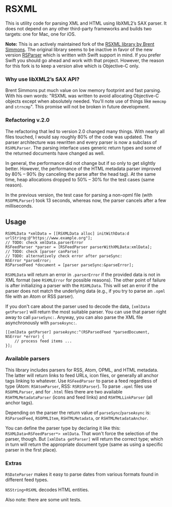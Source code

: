 # RSXML

This is utility code for parsing XML and HTML using libXML2’s SAX parser. It does not depend on any other third-party frameworks and builds two targets: one for Mac, one for iOS.

**Note:** This is an actively maintained fork of the [RSXML library by Brent Simmons](https://github.com/brentsimmons/RSXML). The original library seems to be inactive in favor of the new version [RSParser](https://github.com/brentsimmons/RSParser) which is written with Swift support in mind. If you prefer Swift you should go ahead and work with that project. However, the reason for this fork is to keep a version alive which is Objective-C only.



### Why use libXML2’s SAX API?

Brent Simmons put much value on low memory footprint and fast parsing. With his own words: "RSXML was written to avoid allocating Objective-C objects except when absolutely needed. You'll note use of things like `memcmp` and `strncmp`". This promise will not be broken in future development.



### Refactoring v.2.0

The refactoring that led to version 2.0 changed many things. With nearly all files touched, I would say roughly 80% of the code was updated. The parser architecture was rewritten and every parser is now a subclass of `RSXMLParser`. The parsing interface uses generic return types and some of the returned documents have changed as well.

In general, the performance did not change but if so only to get slightly better. However, the performance of the HTML metadata parser improved by 80% – 90% (by canceling the parse after the head tag). At the same time, heap allocations dropped to 50% – 30% for the test cases (same reason).

In the previous version, the test case for parsing a non-opml file (with `RSOPMLParser`) took 13 seconds, whereas now, the parser cancels after a few milliseconds.



## Usage

```
RSXMLData *xmlData = [[RSXMLData alloc] initWithData:d urlString:@"https://www.example.org"];
// TODO: check xmlData.parserError
RSFeedParser *parser = [RSFeedParser parserWithXMLData:xmlData];
// TODO: check [parser canParse]
// TODO: alternatively check error after parseSync:
NSError *parseError;
RSParsedFeed *document = [parser parseSync:&parseError];
```

`RSXMLData` will return an error in `.parserError` if the provided data is not in XML format (see `RSXMLError` for possible reasons). The other point of failure is after initializing a parser with the `RSXMLData`. This will set an error if the parser does not match the underlying data (e.g., if you try to parse an `.opml` file with an Atom or RSS parser).

If you don't care about the parser used to decode the data, `[xmlData getParser]` will return the most suitable parser. You can use that parser right away to call `parseSync:`. Anyway, you can also parse the XML file asynchronously with `parseAsync:`.

```
[[xmlData getParser] parseAsync:^(RSParsedFeed *parsedDocument, NSError *error) {
	// process feed items ...
}];
```



### Available parsers

This library includes parsers for RSS, Atom, OPML, and HTML metadata. The latter will return links to feed URLs, icon files, or generally all anchor tags linking to whatever. Use `RSFeedParser` to parse a feed regardless of type (Atom: `RSAtomParser`, RSS: `RSRSSParser`). To parse `.opml` files use `RSOPMLParser`, and for `.html` files there are two available `RSHTMLMetadataParser` (icons and feed links) and `RSHTMLLinkParser` (all anchor tags).

Depending on the parser the return value of `parseSync`/`parseAsync` is: `RSParsedFeed`, `RSOPMLItem`, `RSHTMLMetadata`, or `RSHTMLMetadataAnchor`.

You can define the parser type by declaring it like this: `RSXMLData<RSFeedParser*> xmlData`. That won't force the selection of the parser, though. But `[xmlData getParser]` will return the correct type; which in turn will return the appropriate document type (same as using a specific parser in the first place).



### Extras

`RSDateParser` makes it easy to parse dates from various formats found in different feed types.

`NSString+RSXML` decodes HTML entities.

Also note: there are some unit tests.

